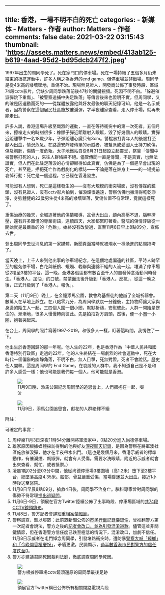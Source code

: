 
---
title: 香港，一場不明不白的死亡
categories: 
    - 新媒体
    - Matters - 作者
author: Matters - 作者
comments: false
date: 2021-03-22 03:15:43
thumbnail: 'https://assets.matters.news/embed/413ab125-b619-4aad-95d2-bd95dcb247f2.jpeg'
---

<div>   
<p>1997年出生的周同學死了。死在家門口的停車場。死在一場持續了五個多月仍未結束的抵抗運動中，許多人稱之為香港的end game。但停車場並非戰場。周同學是從4米高的矮墻墜地，重傷不治。現場無見證人，開發商公佈了事發時段、區域74段cctv影片，仍缺少周同學跌落前後47秒的關鍵視頻。死因不明不白。「躲避催淚彈跳下重傷」、「被警察追捕中失足跌落」等傳言後來也證明不實。但周同學，又的確是因運動而死的——從媒體披露他與好友最後的聊天記錄可知，他是一名示威者，因為警察在這個居民社區施放催淚彈，才半夜離家查看，走入停車場，就再未能走出。</p><p>許多人說，香港這場升級至熾烈的運動，一直在等待衝突中的第一次死者。五個月來，擦槍走火的時刻很多：橡膠子彈近距離射入眼眶，毀了好幾個人的眼睛。實彈近距離擊中一名18歲少年，子彈距離心臟只有3cm。警棍暴打青年人的後腦打至顱內出血，情況危急。在路邊安靜發傳單的示威者，被幫派或愛國人士持刀砍傷，傷及胸肺，傷情一度危殆。太子地鐵站自從8月31日起設立起靈堂，祭奠「傳聞中被警察打死的人」，來往人群絡繹不絕。儘管傳聞一直是傳聞，不是真實，也無法證實，但人們在此駐足落淚的心情卻顯得如此真實，仿佛是為了一個遲早會出現的死亡，甚至是，拒絕死亡作為戲劇化的標誌——不論是落在誰身上——的一場提前哀悼行動：死亡是一個過程，它已經在香港發生。</p><p>可能沒有人想到，死亡是這樣發生的——沒有大規模的衝突場面，沒有傳媒的鏡頭，沒有見證人，沒有cctv影片拍到，催淚煙很遙遠，警察仿佛也撇清得乾乾淨淨，身強體健的22歲男生從4米高的矮墻墜落，受傷位置不符常理，竟就這樣死了。</p><p>重傷治療的幾天，全城追著他的傷情報導，盆骨大出血，顱內高壓不退，腦幹擠壓，還有許多難懂的專業術語，連續四天，大家都緊盯著看。醫院的傷情評級從一開始就是最嚴重的的「危殆」，始終沒有改變過，直至11月8日早上8點09分，宣佈去世。</p><p>登出周同學去世消息的第一家媒體，新聞頁面當時就被潮水一樣湧進的點閱拖垮了。</p><p>當天晚上，上千人來到他出事的停車場紀念。在這個地處偏遠的社區，平時人跡罕至的屋苑停車場，白花與紙鶴、蠟燭、輓聯與連綿不絕的人流一起，堆滿了停車場從2樓至3樓的平台。這一晚，全港各個區都有數百至千人的自發悼念活動同時發生。「香港人，加油」的口號，禁蒙面法後升級到「香港人，反抗」，從這一晚之後，正式升級到了「香港人，報仇」。</p><p>第二天（11月9日）晚上，在金鐘添馬公園，教會為基督徒的他辦了全城祈禱會。數萬人在草地上靜立。在八點零九分，為周同學默哀一分鐘後，主持牧師讓大家與身邊的陌生人一起，三四個人圍一個小圈，默默祈禱，安慰彼此。人群一開始是愣住的。漸漸地，很多人慢慢轉向彼此。先是拍拍對方肩頭，然後，便一小圈一小圈，抱著哭起來。</p><p>在台上，周同學的照片寫著1997-2019。和很多人一樣，盯著這時間，我愣住了一下。</p><p>他出生於香港回歸的那一年呢。他人生的22年，也是香港作為「中華人民共和國香港特別行政區」走過的22年。他的人生終結在一場劇烈的社會運動中，死在大時代一個偏僻的幽靜角落，不明不白，無人目擊，死無對證。死者不會說話。歷史任人闡釋。這是周同學的 End Game。在哀戚的人群中，我不知道自己是不是和許多人感受一樣：他也可能是我們每一個人，他可能就是香港。</p><figure class="image"><img src="https://assets.matters.news/embed/413ab125-b619-4aad-95d2-bd95dcb247f2.jpeg" data-asset-id="413ab125-b619-4aad-95d2-bd95dcb247f2" referrerpolicy="no-referrer"><figcaption><span>11月9日晚，添馬公園紀念周同學的追思會上，人們擁抱在一起，啜泣</span></figcaption></figure><figure class="image"><img src="https://assets.matters.news/embed/cefce4f0-e727-49ee-92b9-c58e2938620f.jpeg" data-asset-id="cefce4f0-e727-49ee-92b9-c58e2938620f" referrerpolicy="no-referrer"><figcaption><span>11月9日，添馬公園追思會，獻花的人群絡繹不絕</span></figcaption></figure><p>附註：</p><p>可確定的事實：</p><ol><li>周梓樂11月3日深夜11時54分離開將軍澳家中，0點20分進入尚德停車場。</li><li>離家原因根據媒體採訪得到的他與好友<a href="https://theinitium.com/article/20191108-whatsnews-hkust-student-death/?utm_medium=copy" target="_blank">深夜聊天記錄</a>，是因為警察在將軍澳社區施放催淚彈，他才在半夜帶水出門。（這也是幾個月來，香港示威者的標準動作，有催淚煙、胡椒彈，就會有人受傷，需要水洗眼睛，附近的示威者就會出來查看、幫忙、或者抵禦。）</li><li>凌晨1點02分至03分中間，他從尚德停車場3樓圍墻（高1.2米）墮下至2樓平台，總墜落高度4.35米。腦部、骨盆嚴重受傷，當場昏迷並大出血。接近1小時後送至醫院。</li><li>11月8日早晨8點09分，搶救4日後，周同學不治身亡。腦科專家曾對周同學的傷勢不符常理<a href="https://www.master-insight.com/%E9%97%9C%E6%96%BC%E5%91%A8%E6%A2%93%E6%A8%82%E5%90%8C%E5%AD%B8%E7%9A%84%E4%B8%80%E4%BA%9B%E9%86%AB%E5%AD%B8%E8%80%83%E6%85%AE/" target="_blank">提出過疑問</a>。</li><li>11月6日-9日，領展在官方Twitter陸續公佈了出事時段、停車場區域的<a href="https://twitter.com/LINKREITHK?ref_src=twsrc%5Egoogle%7Ctwcamp%5Eserp%7Ctwgr%5Eauthor" target="_blank">共74段CCTV鏡頭錄影</a>。</li><li>11月8日，警方記者會詳細重組<a href="https://www.hk01.com/%E7%AA%81%E7%99%BC/396051/%E5%A2%AE%E6%A8%93%E7%A7%91%E5%A4%A7%E7%94%9F-%E8%AD%A6%E9%87%8D%E7%B5%84%E5%91%A8%E6%A2%93%E6%A8%82%E5%A2%AE%E6%A8%93%E5%89%8D%E7%B6%93%E9%81%8E-%E9%9B%A2%E5%AE%B6%E5%BE%8C%E7%B6%93%E5%A4%A9%E6%A9%8B%E5%BE%80%E8%BF%94%E5%81%9C%E8%BB%8A%E5%A0%B4" target="_blank">案情細節</a>。</li><li>警察調查，難以服眾：此前眾新聞公佈的<a href="https://www.hkcnews.com/article/24674/%E5%91%A8%E6%A2%93%E6%A8%82-%E5%B0%9A%E5%BE%B7%E5%81%9C%E8%BB%8A%E5%A0%B4-%E9%98%B2%E6%9A%B4%E8%AD%A6%E5%AF%9F-24674/%E5%91%A8%E6%A2%93%E6%A8%82" target="_blank">市民行車記錄儀錄像</a>，曾推翻警方第一次記者會說法，警方之後的<a href="https://news.mingpao.com/pns/%E8%A6%81%E8%81%9E/article/20191109/s00001/1573237532113/%E8%AD%A6%E8%AA%8D%E5%85%A9%E5%85%A5%E5%81%9C%E8%BB%8A%E5%A0%B4-%E7%A8%B1%E5%91%A8%E7%84%A1%E6%8E%A5%E8%A7%B8%E8%AD%A6%E5%AF%9F-%E7%A8%B1%E6%B2%92%E6%B4%BE%E5%96%AC%E8%A3%9D%E4%BE%BF%E8%A1%A3%E8%AD%A6-%E4%B8%8D%E6%B8%85%E6%A5%9A%E6%9C%89%E5%90%A6%E4%BC%91%E7%8F%AD%E8%AD%A6%E5%9C%A8%E5%A0%B4" target="_blank">記者會改口，並為引發混淆道歉</a>。儘管這並非關鍵情節，但在香港警方信任度已跌至極低的情況下，混淆改口，加劇不信任。11月8日示威者在屯門悼念周同學，引發堵路衝突時，遭防暴<a href="https://www.youtube.com/watch?v=f0tzHSEP0rk" target="_blank">警察大喊「蟑螂」和「今晚開香檳慶祝」</a>，矛盾更激。民調顯示，<a href="https://matters.news/@leungkaichihk/2019%E9%A6%99%E6%B8%AF%E7%A4%BA%E5%A8%81%E6%B5%AA%E6%BD%AE%E7%9A%84%E7%AC%AC%E4%BA%94%E8%BC%AA%E6%B0%91%E6%84%8F%E8%AA%BF%E6%9F%A5%E7%B5%90%E6%9E%9C-zdpuApdqDqsdobJ86HsGgU9dXTBjrgyg82oEo3v6j8XZyMUn1" target="_blank">過半數香港市民對警方的信任度跌至0</a>。</li><li>警方亦建議召開死因裁判法庭，徹底調查周同學死因。</li></ol><figure class="image"><img src="https://assets.matters.news/embed/5be6476f-9688-4603-a302-31616a6abbe6.png" data-asset-id="5be6476f-9688-4603-a302-31616a6abbe6" referrerpolicy="no-referrer"><figcaption><span>警方根據停車場cctv鏡頭還原的周同學最後足跡</span></figcaption></figure><figure class="image"><img src="https://assets.matters.news/embed/ce4596f6-0878-442a-98ea-023f0849a21a.jpeg" data-asset-id="ce4596f6-0878-442a-98ea-023f0849a21a" referrerpolicy="no-referrer"><figcaption><span>領展官方Twitter稱已公佈所有相關閉路電視片段</span></figcaption></figure>  
</div>
            